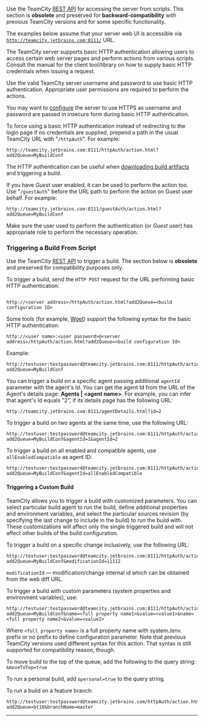 [//]: # (title: Accessing Server by HTTP)
[//]: # (auxiliary-id: Accessing Server by HTTP)


[//]: # (Internal note. Do not delete. "Accessing Server by HTTPd2e3.txt")



<warning>

Use the TeamCity [REST API](rest-api.md) for accessing the server from scripts. This section is __obsolete__ and preserved for __backward\-compatibility__ with previous TeamCity versions and for some specific functionality.

</warning>

The examples below assume that your server web UI is accessible via [`http://teamcity.jetbrains.com:8111/`](http://teamcity.jetbrains.com:8111/) URL.

The TeamCity server supports basic HTTP authentication allowing users to access certain web server pages and perform actions from various scripts. Consult the manual for the client tool/library on how to supply basic HTTP credentials when issuing a request.

Use the valid TeamCity server username and password to use basic HTTP authentication. Appropriate user permissions are required to perform the actions.   

<tip>

You may want to [configure](using-https-to-access-teamcity-server.md) the server to use HTTPS as username and password are passed in insecure form during basic HTTP authentication.

</tip>

To force using a basic HTTP authentication instead of redirecting to the login page if no credentials are supplied, prepend a path in the usual TeamCity URL with "`/httpAuth`". For example:

```Shell
http://teamcity.jetbrains.com:8111/httpAuth/action.html?add2Queue=MyBuildConf

``` 

The HTTP authentication can be useful when [downloading build artifacts](patterns-for-accessing-build-artifacts.md#Obtaining+Artifacts+from+a+Build+Script) and triggering a build.

If you have _Guest_ user enabled, it can be used to perform the action too. Use "`/guestAuth`" before the URL path to perform the action on Guest user behalf. For example:


```Shell
http://teamcity.jetbrains.com:8111/guestAuth/action.html?add2Queue=MyBuildConf

``` 

<tip>

Make sure the user used to perform the authentication (or _Guest_ user) has appropriate role to perform the necessary operation.

</tip>

### Triggering a Build From Script

<warning>


Use the TeamCity [REST API](rest-api.md#Triggering+a+Build) to trigger a build. The section below is __obsolete__ and preserved for compatibility purposes only.

</warning>
 
To trigger a build, send the `HTTP POST` request for the URL performing basic HTTP authentication:

```Shell

http://<server address>/httpAuth/action.html?add2Queue=<build configuration ID>
```



Some tools (for example, [Wget](http://www.gnu.org/software/wget/)) support the following syntax for the basic HTTP authentication:


```Shell
http://<user name>:<user password>@<server address>/httpAuth/action.html?add2Queue=<build configuration Id>

``` 

Example:

```Shell
http://testuser:testpassword@teamcity.jetbrains.com:8111/httpAuth/action.html?add2Queue=MyBuildConf

```
 
You can trigger a build on a specific agent passing additional `agentId` parameter with the agent's Id. You can get the agent Id from the URL of the Agent's details page: __Agents | \<agent name\>__. For example, you can infer that agent's Id equals "2", if its details page has the following URL:

```Shell
http://teamcity.jetbrains.com:8111/agentDetails.html?id=2

```
 
To trigger a build on two agents at the same time, use the following URL:

```Shell
http://testuser:testpassword@teamcity.jetbrains.com:8111/httpAuth/action.html?add2Queue=MyBuildConf&agentId=1&agentId=2

```

To trigger a build on all enabled and compatible agents, use `allEnabledCompatible` as agent ID:

```Shell
http://testuser:testpassword@teamcity.jetbrains.com:8111/httpAuth/action.html?add2Queue=MyBuildConf&agentId=allEnabledCompatible

``` 

#### Triggering a Custom Build

TeamCity allows you to trigger a build with customized parameters. You can select particular build agent to run the build, define additional properties and environment variables, and select the particular sources revision (by specifying the last change to include in the build) to run the build with. These customizations will affect only the single triggered build and will not affect other builds of the build configuration.

To trigger a build on a specific change inclusively, use the following URL:

```Shell
http://testuser:testpassword@teamcity.jetbrains.com:8111/httpAuth/action.html?add2Queue=MyBuildConf&modificationId=11112

```

`modificationId` — modification/change internal id which can be obtained from the web diff URL.

To trigger a build with custom parameters (system properties and environment variables), use:

```Shell
http://testuser:testpassword@teamcity.jetbrains.com:8111/httpAuth/action.html?add2Queue=MyBuildConf&name=<full property name1>&value=<value1>&name=<full property name2>&value=<value2>

```
 
Where `<full property name>` is a full property name with system./env. prefix or no prefix to define configuration parameter. Note that previous TeamCity versions used different syntax for this action. That syntax is still supported for compatibility reason, though.

To move build to the top of the queue, add the following to the query string: `&moveToTop=true`

To run a personal build, add `&personal=true` to the query string.

To run a build on a feature branch:

```Shell
http://testuser:testpassword@teamcity.jetbrains.com/httpAuth/action.html?add2Queue=bt10&branchName=master

```

__ __